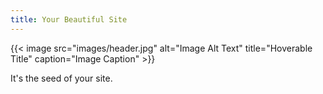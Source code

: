 ```yaml
---
title: Your Beautiful Site
---
```

{{< image src="images/header.jpg" alt="Image Alt Text" title="Hoverable Title" caption="Image Caption" >}}

It's the seed of your site.